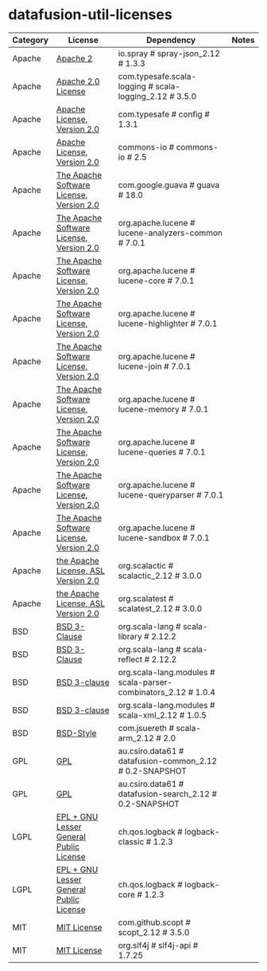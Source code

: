 # datafusion-util-licenses

Category | License | Dependency | Notes
--- | --- | --- | ---
Apache | [Apache 2](http://www.apache.org/licenses/LICENSE-2.0.txt) | io.spray # spray-json_2.12 # 1.3.3 | <notextile></notextile>
Apache | [Apache 2.0 License](http://www.apache.org/licenses/LICENSE-2.0.html) | com.typesafe.scala-logging # scala-logging_2.12 # 3.5.0 | <notextile></notextile>
Apache | [Apache License, Version 2.0](http://www.apache.org/licenses/LICENSE-2.0) | com.typesafe # config # 1.3.1 | <notextile></notextile>
Apache | [Apache License, Version 2.0](http://www.apache.org/licenses/LICENSE-2.0.txt) | commons-io # commons-io # 2.5 | <notextile></notextile>
Apache | [The Apache Software License, Version 2.0](http://www.apache.org/licenses/LICENSE-2.0.txt) | com.google.guava # guava # 18.0 | <notextile></notextile>
Apache | [The Apache Software License, Version 2.0](http://www.apache.org/licenses/LICENSE-2.0.txt) | org.apache.lucene # lucene-analyzers-common # 7.0.1 | <notextile></notextile>
Apache | [The Apache Software License, Version 2.0](http://www.apache.org/licenses/LICENSE-2.0.txt) | org.apache.lucene # lucene-core # 7.0.1 | <notextile></notextile>
Apache | [The Apache Software License, Version 2.0](http://www.apache.org/licenses/LICENSE-2.0.txt) | org.apache.lucene # lucene-highlighter # 7.0.1 | <notextile></notextile>
Apache | [The Apache Software License, Version 2.0](http://www.apache.org/licenses/LICENSE-2.0.txt) | org.apache.lucene # lucene-join # 7.0.1 | <notextile></notextile>
Apache | [The Apache Software License, Version 2.0](http://www.apache.org/licenses/LICENSE-2.0.txt) | org.apache.lucene # lucene-memory # 7.0.1 | <notextile></notextile>
Apache | [The Apache Software License, Version 2.0](http://www.apache.org/licenses/LICENSE-2.0.txt) | org.apache.lucene # lucene-queries # 7.0.1 | <notextile></notextile>
Apache | [The Apache Software License, Version 2.0](http://www.apache.org/licenses/LICENSE-2.0.txt) | org.apache.lucene # lucene-queryparser # 7.0.1 | <notextile></notextile>
Apache | [The Apache Software License, Version 2.0](http://www.apache.org/licenses/LICENSE-2.0.txt) | org.apache.lucene # lucene-sandbox # 7.0.1 | <notextile></notextile>
Apache | [the Apache License, ASL Version 2.0](http://www.apache.org/licenses/LICENSE-2.0) | org.scalactic # scalactic_2.12 # 3.0.0 | <notextile></notextile>
Apache | [the Apache License, ASL Version 2.0](http://www.apache.org/licenses/LICENSE-2.0) | org.scalatest # scalatest_2.12 # 3.0.0 | <notextile></notextile>
BSD | [BSD 3-Clause](http://www.scala-lang.org/license.html) | org.scala-lang # scala-library # 2.12.2 | <notextile></notextile>
BSD | [BSD 3-Clause](http://www.scala-lang.org/license.html) | org.scala-lang # scala-reflect # 2.12.2 | <notextile></notextile>
BSD | [BSD 3-clause](http://opensource.org/licenses/BSD-3-Clause) | org.scala-lang.modules # scala-parser-combinators_2.12 # 1.0.4 | <notextile></notextile>
BSD | [BSD 3-clause](http://opensource.org/licenses/BSD-3-Clause) | org.scala-lang.modules # scala-xml_2.12 # 1.0.5 | <notextile></notextile>
BSD | [BSD-Style](http://www.opensource.org/licenses/bsd-license.php) | com.jsuereth # scala-arm_2.12 # 2.0 | <notextile></notextile>
GPL | [GPL](https://www.gnu.org/licenses/gpl-3.0.en.html) | au.csiro.data61 # datafusion-common_2.12 # 0.2-SNAPSHOT | <notextile></notextile>
GPL | [GPL](https://www.gnu.org/licenses/gpl-3.0.en.html) | au.csiro.data61 # datafusion-search_2.12 # 0.2-SNAPSHOT | <notextile></notextile>
LGPL | [EPL + GNU Lesser General Public License](http://logback.qos.ch/license.html) | ch.qos.logback # logback-classic # 1.2.3 | <notextile></notextile>
LGPL | [EPL + GNU Lesser General Public License](http://logback.qos.ch/license.html) | ch.qos.logback # logback-core # 1.2.3 | <notextile></notextile>
MIT | [MIT License](http://www.opensource.org/licenses/mit-license.php) | com.github.scopt # scopt_2.12 # 3.5.0 | <notextile></notextile>
MIT | [MIT License](http://www.slf4j.org/license.html) | org.slf4j # slf4j-api # 1.7.25 | <notextile></notextile>

